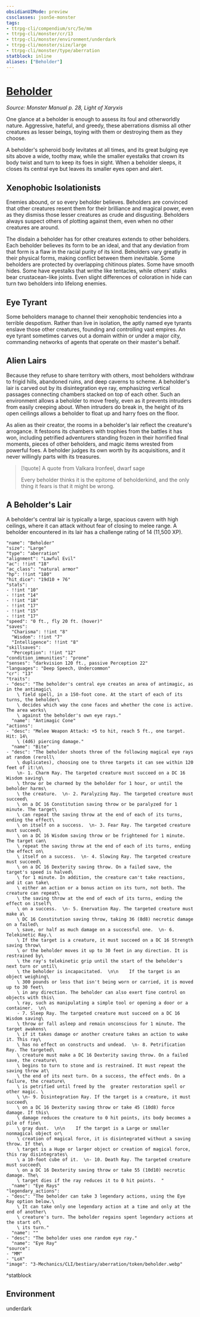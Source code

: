 ```yaml
---
obsidianUIMode: preview
cssclasses: json5e-monster
tags:
- ttrpg-cli/compendium/src/5e/mm
- ttrpg-cli/monster/cr/13
- ttrpg-cli/monster/environment/underdark
- ttrpg-cli/monster/size/large
- ttrpg-cli/monster/type/aberration
statblock: inline
aliases: ["Beholder"]
---
```

# [Beholder](3-Mechanics\CLI\bestiary\aberration/beholder.md)
*Source: Monster Manual p. 28, Light of Xaryxis*  

One glance at a beholder is enough to assess its foul and otherworldly nature. Aggressive, hateful, and greedy, these aberrations dismiss all other creatures as lesser beings, toying with them or destroying them as they choose.

A beholder's spheroid body levitates at all times, and its great bulging eye sits above a wide, toothy maw, while the smaller eyestalks that crown its body twist and turn to keep its foes in sight. When a beholder sleeps, it closes its central eye but leaves its smaller eyes open and alert.

## Xenophobic Isolationists

Enemies abound, or so every beholder believes. Beholders are convinced that other creatures resent them for their brilliance and magical power, even as they dismiss those lesser creatures as crude and disgusting. Beholders always suspect others of plotting against them, even when no other creatures are around.

The disdain a beholder has for other creatures extends to other beholders. Each beholder believes its form to be an ideal, and that any deviation from that form is a flaw in the racial purity of its kind. Beholders vary greatly in their physical forms, making conflict between them inevitable. Some beholders are protected by overlapping chitinous plates. Some have smooth hides. Some have eyestalks that writhe like tentacles, while others' stalks bear crustacean-like joints. Even slight differences of coloration in hide can turn two beholders into lifelong enemies.

## Eye Tyrant

Some beholders manage to channel their xenophobic tendencies into a terrible despotism. Rather than live in isolation, the aptly named eye tyrants enslave those other creatures, founding and controlling vast empires. An eye tyrant sometimes carves out a domain within or under a major city, commanding networks of agents that operate on their master's behalf.

## Alien Lairs

Because they refuse to share territory with others, most beholders withdraw to frigid hills, abandoned ruins, and deep caverns to scheme. A beholder's lair is carved out by its disintegration eye ray, emphasizing vertical passages connecting chambers stacked on top of each other. Such an environment allows a beholder to move freely, even as it prevents intruders from easily creeping about. When intruders do break in, the height of its open ceilings allows a beholder to float up and harry foes on the floor.

As alien as their creator, the rooms in a beholder's lair reflect the creature's arrogance. It festoons its chambers with trophies from the battles it has won, including petrified adventurers standing frozen in their horrified final moments, pieces of other beholders, and magic items wrested from powerful foes. A beholder judges its own worth by its acquisitions, and it never willingly parts with its treasures.

> [!quote] A quote from Valkara Ironfeel, dwarf sage  
> 
> Every beholder thinks it is the epitome of beholderkind, and the only thing it fears is that it might be wrong.

## A Beholder's Lair

A beholder's central lair is typically a large, spacious cavern with high ceilings, where it can attack without fear of closing to melee range. A beholder encountered in its lair has a challenge rating of 14 (11,500 XP).

```statblock
"name": "Beholder"
"size": "Large"
"type": "aberration"
"alignment": "Lawful Evil"
"ac": !!int "18"
"ac_class": "natural armor"
"hp": !!int "180"
"hit_dice": "19d10 + 76"
"stats":
- !!int "10"
- !!int "14"
- !!int "18"
- !!int "17"
- !!int "15"
- !!int "17"
"speed": "0 ft., fly 20 ft. (hover)"
"saves":
  "Charisma": !!int "8"
  "Wisdom": !!int "7"
  "Intelligence": !!int "8"
"skillsaves":
  "Perception": !!int "12"
"condition_immunities": "prone"
"senses": "darkvision 120 ft., passive Perception 22"
"languages": "Deep Speech, Undercommon"
"cr": "13"
"traits":
- "desc": "The beholder's central eye creates an area of antimagic, as in the antimagic\
    \ field spell, in a 150-foot cone. At the start of each of its turns, the beholder\
    \ decides which way the cone faces and whether the cone is active. The area works\
    \ against the beholder's own eye rays."
  "name": "Antimagic Cone"
"actions":
- "desc": "Melee Weapon Attack: +5 to hit, reach 5 ft., one target. Hit: 14\
    \ (4d6) piercing damage."
  "name": "Bite"
- "desc": "The beholder shoots three of the following magical eye rays at random (reroll\
    \ duplicates), choosing one to three targets it can see within 120 feet of it:\n\
    \n- 1. Charm Ray. The targeted creature must succeed on a DC 16 Wisdom saving\
    \ throw or be charmed by the beholder for 1 hour, or until the beholder harms\
    \ the creature.  \n- 2. Paralyzing Ray. The targeted creature must succeed\
    \ on a DC 16 Constitution saving throw or be paralyzed for 1 minute. The target\
    \ can repeat the saving throw at the end of each of its turns, ending the effect\
    \ on itself on a success.  \n- 3. Fear Ray. The targeted creature must succeed\
    \ on a DC 16 Wisdom saving throw or be frightened for 1 minute. The target can\
    \ repeat the saving throw at the end of each of its turns, ending the effect on\
    \ itself on a success.  \n- 4. Slowing Ray. The targeted creature must succeed\
    \ on a DC 16 Dexterity saving throw. On a failed save, the target's speed is halved\
    \ for 1 minute. In addition, the creature can't take reactions, and it can take\
    \ either an action or a bonus action on its turn, not both. The creature can repeat\
    \ the saving throw at the end of each of its turns, ending the effect on itself\
    \ on a success.  \n- 5. Enervation Ray. The targeted creature must make a\
    \ DC 16 Constitution saving throw, taking 36 (8d8) necrotic damage on a failed\
    \ save, or half as much damage on a successful one.  \n- 6. Telekinetic Ray.\
    \ If the target is a creature, it must succeed on a DC 16 Strength saving throw\
    \ or the beholder moves it up to 30 feet in any direction. It is restrained by\
    \ the ray's telekinetic grip until the start of the beholder's next turn or until\
    \ the beholder is incapacitated.  \n\n    If the target is an object weighing\
    \ 300 pounds or less that isn't being worn or carried, it is moved up to 30 feet\
    \ in any direction. The beholder can also exert fine control on objects with this\
    \ ray, such as manipulating a simple tool or opening a door or a container.  \n\
    - 7. Sleep Ray. The targeted creature must succeed on a DC 16 Wisdom saving\
    \ throw or fall asleep and remain unconscious for 1 minute. The target awakens\
    \ if it takes damage or another creature takes an action to wake it. This ray\
    \ has no effect on constructs and undead.  \n- 8. Petrification Ray. The targeted\
    \ creature must make a DC 16 Dexterity saving throw. On a failed save, the creature\
    \ begins to turn to stone and is restrained. It must repeat the saving throw at\
    \ the end of its next turn. On a success, the effect ends. On a failure, the creature\
    \ is petrified until freed by the  greater restoration spell or other magic. \
    \ \n- 9. Disintegration Ray. If the target is a creature, it must succeed\
    \ on a DC 16 Dexterity saving throw or take 45 (10d8) force damage. If this\
    \ damage reduces the creature to 0 hit points, its body becomes a pile of fine\
    \ gray dust.  \n\n    If the target is a Large or smaller nonmagical object or\
    \ creation of magical force, it is disintegrated without a saving throw. If the\
    \ target is a Huge or larger object or creation of magical force, this ray disintegrates\
    \ a 10-foot cube of it.  \n- 10. Death Ray. The targeted creature must succeed\
    \ on a DC 16 Dexterity saving throw or take 55 (10d10) necrotic damage. The\
    \ target dies if the ray reduces it to 0 hit points.  "
  "name": "Eye Rays"
"legendary_actions":
- "desc": "The beholder can take 3 legendary actions, using the Eye Ray option below.\
    \ It can take only one legendary action at a time and only at the end of another\
    \ creature's turn. The beholder regains spent legendary actions at the start of\
    \ its turn."
  "name": ""
- "desc": "The beholder uses one random eye ray."
  "name": "Eye Ray"
"source":
- "MM"
- "LoX"
"image": "3-Mechanics/CLI/bestiary/aberration/token/beholder.webp"
```
^statblock

## Environment

underdark